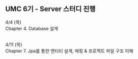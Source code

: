 
## UMC 6기 - Server 스터디 진행
4/4 (목) <br> 
Chapter 4. Database 설계 <br>
<br>

4/11 (목) <br> 
Chapter 7. Jpa를 통한 엔티티 설계, 매핑 & 프로젝트 파일 구조 이해 <br> 
<br> 

